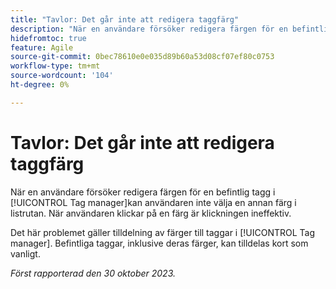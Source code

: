 ```yaml
---
title: "Tavlor: Det går inte att redigera taggfärg"
description: "När en användare försöker redigera färgen för en befintlig tagg i tagghanteraren kan användaren inte välja en annan färg i listrutan. När användaren klickar på en färg blir klickljudet ineffektivt."
hidefromtoc: true
feature: Agile
source-git-commit: 0bec78610e0e035d89b60a53d08cf07ef80c0753
workflow-type: tm+mt
source-wordcount: '104'
ht-degree: 0%

---
```



# Tavlor: Det går inte att redigera taggfärg

När en användare försöker redigera färgen för en befintlig tagg i [!UICONTROL Tag manager]kan användaren inte välja en annan färg i listrutan. När användaren klickar på en färg är klickningen ineffektiv.

Det här problemet gäller tilldelning av färger till taggar i [!UICONTROL Tag manager]. Befintliga taggar, inklusive deras färger, kan tilldelas kort som vanligt.

_Först rapporterad den 30 oktober 2023._

